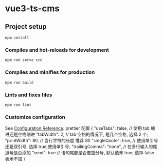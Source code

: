 # vue3-ts-cms

## Project setup

```
npm install
```

### Compiles and hot-reloads for development

```
npm run serve ccc
```

### Compiles and minifies for production

```
npm run build
```

### Lints and fixes files

```
npm run lint
```

### Customize configuration

See [Configuration Reference](https://cli.vuejs.org/config/).
prettier 配置
{
"useTabs": false, // 使用 tab 缩进还是空格缩进
"tabWidth": 2, // tab 空格的情况下, 是几个空格, 选择 2 个;
"printWidth": 80, // 当行字符的长度 推荐 80
"singleQuote": true, // 使用单引号还是双引号, 选择 true,使用单引号;
"trailingComma": "none", // 在多行输入的尾逗号是否添加
"semi": true // 语句尾部是否要加分号, 默认值未 true, 选择 false 表示不加
}
